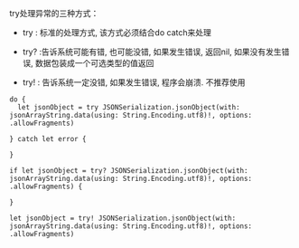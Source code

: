  try处理异常的三种方式：
 
 * try : 标准的处理方式, 该方式必须结合do catch来处理
 
 * try? :告诉系统可能有错, 也可能没错, 如果发生错误, 返回nil, 如果没有发生错误, 数据包装成一个可选类型的值返回
 
 * try! : 告诉系统一定没错, 如果发生错误, 程序会崩溃. 不推荐使用
  
  ```  
 do {
    let jsonObject = try JSONSerialization.jsonObject(with: jsonArrayString.data(using: String.Encoding.utf8)!, options: .allowFragments)
     
  } catch let error {
  
  }
  
 if let jsonObject = try? JSONSerialization.jsonObject(with: jsonArrayString.data(using: String.Encoding.utf8)!, options: .allowFragments) {
  
  }
  
 let jsonObject = try! JSONSerialization.jsonObject(with: jsonArrayString.data(using: String.Encoding.utf8)!, options: .allowFragments)
  
```
